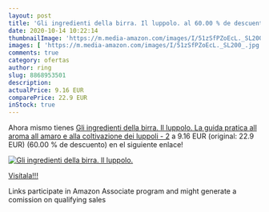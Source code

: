 ```yaml
---
layout: post
title: 'Gli ingredienti della birra. Il luppolo. al 60.00 % de descuento'
date: 2020-10-14 10:22:14
thumbnailImage: 'https://m.media-amazon.com/images/I/51zSfPZoEcL._SL200_.jpg'
images: [ 'https://m.media-amazon.com/images/I/51zSfPZoEcL._SL200_.jpg' ]
comments: true
category: ofertas
author: ring
slug: 8868953501
description:
actualPrice: 9.16 EUR
comparePrice: 22.9 EUR
inStock: true
---
```


Ahora mismo tienes [Gli ingredienti della birra. Il luppolo. La guida pratica all aroma  all amaro e alla coltivazione dei luppoli - 2](https://www.amazon.it/dp/8868953501/?tag=tolees00-21) a 9.16 EUR (original: 22.9 EUR) (60.00 %  de descuento) en el siguiente enlace!

[![Gli ingredienti della birra. Il luppolo.](https://m.media-amazon.com/images/I/51zSfPZoEcL._SL200_.jpg)](https://www.amazon.it/dp/8868953501/?tag=tolees00-21)

[Visítala!!!](https://www.amazon.it/dp/8868953501/?tag=tolees00-21)

Links participate in Amazon Associate program and might generate a comission on qualifying sales
